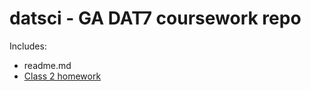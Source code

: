 # datsci - GA DAT7 coursework repo

Includes:

* readme.md
* [Class 2 homework](../master/class2/homework.md)
